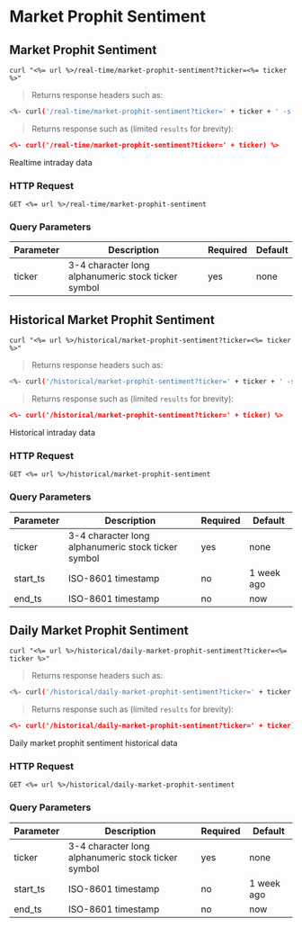 
# Market Prophit Sentiment


## Market Prophit Sentiment

```shell
curl "<%= url %>/real-time/market-prophit-sentiment?ticker=<%= ticker %>"
```

> Returns response headers such as:

```bash
<%- curl('/real-time/market-prophit-sentiment?ticker=' + ticker + ' -s -D- -o/dev/null') %>
```

> Returns response such as (limited `results` for brevity):

```json
<%- curl('/real-time/market-prophit-sentiment?ticker=' + ticker) %>
```

Realtime intraday data

### HTTP Request

`GET <%= url %>/real-time/market-prophit-sentiment`

### Query Parameters

Parameter | Description | Required | Default
--------- | ----------- | -------- | -------
ticker | 3-4 character long alphanumeric stock ticker symbol | yes | none



## Historical Market Prophit Sentiment

```shell
curl "<%= url %>/historical/market-prophit-sentiment?ticker=<%= ticker %>"
```

> Returns response headers such as:

```bash
<%- curl('/historical/market-prophit-sentiment?ticker=' + ticker + ' -s -D- -o/dev/null') %>
```

> Returns response such as (limited `results` for brevity):

```json
<%- curl('/historical/market-prophit-sentiment?ticker=' + ticker) %>
```

Historical intraday data

### HTTP Request

`GET <%= url %>/historical/market-prophit-sentiment`

### Query Parameters

Parameter | Description | Required | Default
--------- | ----------- | -------- | -------
ticker | 3-4 character long alphanumeric stock ticker symbol | yes | none
start_ts | ISO-8601 timestamp | no | 1 week ago
end_ts | ISO-8601 timestamp | no | now


## Daily Market Prophit Sentiment

```shell
curl "<%= url %>/historical/daily-market-prophit-sentiment?ticker=<%= ticker %>"
```

> Returns response headers such as:

```bash
<%- curl('/historical/daily-market-prophit-sentiment?ticker=' + ticker + ' -s -D- -o/dev/null') %>
```

> Returns response such as (limited `results` for brevity):

```json
<%- curl('/historical/daily-market-prophit-sentiment?ticker=' + ticker) %>
```

Daily market prophit sentiment historical data

### HTTP Request

`GET <%= url %>/historical/daily-market-prophit-sentiment`

### Query Parameters

Parameter | Description | Required | Default
--------- | ----------- | -------- | -------
ticker | 3-4 character long alphanumeric stock ticker symbol | yes | none
start_ts | ISO-8601 timestamp | no | 1 week ago
end_ts | ISO-8601 timestamp | no | now
